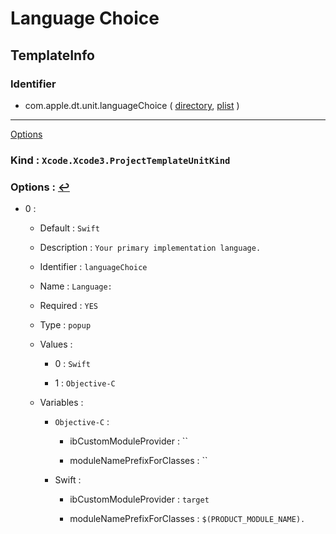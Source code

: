 # Language Choice

## TemplateInfo

### Identifier

- com.apple.dt.unit.languageChoice ( [directory](/Applications/Xcode.app/Contents/Developer/Library/Xcode/Templates/Project%20Templates/Base/Language%20Choice.xctemplate), [plist](/Applications/Xcode.app/Contents/Developer/Library/Xcode/Templates/Project%20Templates/Base/Language%20Choice.xctemplate/TemplateInfo.plist) )

---
<span id="a_Options">[Options](#f_Options)</span>

### Kind : `Xcode.Xcode3.ProjectTemplateUnitKind`

### Options :  <span id="f_Options"/>[↩](#a_Options)

- 0 : 

	- Default : `Swift`

	- Description : `Your primary implementation language.`

	- Identifier : `languageChoice`

	- Name : `Language:`

	- Required : `YES`

	- Type : `popup`

	- Values : 

		- 0 : `Swift`

		- 1 : `Objective-C`

	- Variables : 

		- `Objective-C` : 

			- ibCustomModuleProvider : ``

			- moduleNamePrefixForClasses : ``

		- Swift : 

			- ibCustomModuleProvider : `target`

			- moduleNamePrefixForClasses : `$(PRODUCT_MODULE_NAME).`